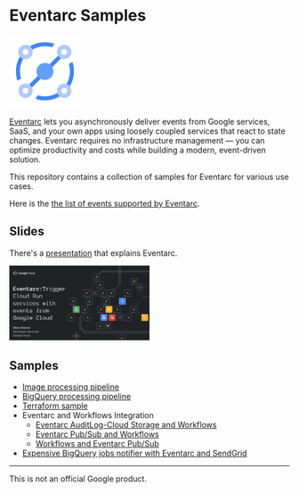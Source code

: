 # Eventarc Samples

![Eventarc Logo](Eventarc-128-color.png)

[Eventarc](https://cloud.google.com/eventarc/) lets you asynchronously deliver
events from Google services, SaaS, and your own apps using loosely coupled
services that react to state changes. Eventarc requires no infrastructure
management — you can optimize productivity and costs while building a modern,
event-driven solution.

This repository contains a collection of samples for Eventarc for various use
cases.

Here is the [the list of events supported by Eventarc](eventarc-events).

## Slides

There's a
[presentation](https://speakerdeck.com/meteatamel/eventarc-trigger-cloud-run-services-with-events-from-google-cloud)
that explains Eventarc.

<!-- [![Eventarc presentation](./eventarc-trigger-cloud-run-services-with-events-from-google-cloud.png)](https://speakerdeck.com/meteatamel/eventarc-trigger-cloud-run-services-with-events-from-google-cloud) -->

<a href="https://speakerdeck.com/meteatamel/eventarc-trigger-cloud-run-services-with-events-from-google-cloud">
    <img alt="Eventarc presentation" src="eventarc-trigger-cloud-run-services-with-events-from-google-cloud.png" width="50%" height="50%">
</a>

## Samples

* [Image processing pipeline](processing-pipelines/image)
* [BigQuery processing pipeline](processing-pipelines/bigquery)
* [Terraform sample](terraform)
* Eventarc and Workflows Integration
  * [Eventarc AuditLog-Cloud Storage and Workflows](eventarc-workflows-integration/eventarc-auditlog-storage)
  * [Eventarc Pub/Sub and Workflows](eventarc-workflows-integration/eventarc-pubsub)
  * [Workflows and Eventarc Pub/Sub](https://github.com/GoogleCloudPlatform/workflows-demos/tree/master/workflows-eventarc-integration/workflows-pubsub)
* [Expensive BigQuery jobs notifier with Eventarc and SendGrid](bigquery-jobs-notifier)

-------

This is not an official Google product.
